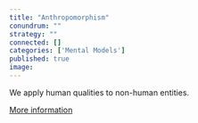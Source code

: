 ```yaml
---
title: "Anthropomorphism"
conundrum: ""
strategy: ""
connected: []
categories: ['Mental Models']
published: true
image: 
---
```


We apply human qualities to non-human entities.

[More information](https://en.wikipedia.org/wiki/Anthropomorphism#Psychology_of_anthropomorphism)


